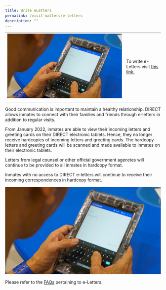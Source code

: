 ```yaml
---
title: Write eLetters
permalink: /visit-matters/e-letters
description: ""
---
```

|  |  | 
| -------- | -------- | 
| ![](/images/Visit%20Matters/2022-PrisonTech-DIRECT-2.jpg) | To write e-Letters visit [this link.](https://www.eservice.sps.gov.sg/eletters/#/landing)| 
| | | 

Good communication is important to maintain a healthy relationship. DIRECT allows inmates to connect with their families and friends through e-letters in addition to regular visits.

From January 2022, inmates are able to view their incoming letters and greeting cards on their DIRECT electronic tablets. Hence, they no longer receive hardcopies of incoming letters and greeting cards. The hardcopy letters and greeting cards will be scanned and made available to inmates on their electronic tablets. 

Letters from legal counsel or other official government agencies will continue to be provided to all inmates in hardcopy format.

Inmates with no access to DIRECT e-letters will continue to receive their incoming correspondences in hardcopy format.

![](/images/Visit%20Matters/2022-PrisonTech-DIRECT-2.jpg)

Please refer to the [FAQs](https://www.sps.gov.sg/faq) pertaining to e-Letters.